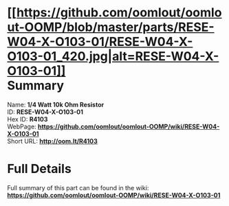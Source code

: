 
[[https://github.com/oomlout/oomlout-OOMP/blob/master/parts/RESE-W04-X-O103-01/RESE-W04-X-O103-01_420.jpg|alt=RESE-W04-X-O103-01]]     
Summary
=================
  
Name: __1/4 Watt 10k Ohm Resistor__    
ID: __RESE-W04-X-O103-01__   
Hex ID: __R4103__   
WebPage: __https://github.com/oomlout/oomlout-OOMP/wiki/RESE-W04-X-O103-01__   
Short URL: __http://oom.lt/R4103__   

Full Details
==========================
Full summary of this part can be found in the wiki:   
__https://github.com/oomlout/oomlout-OOMP/wiki/RESE-W04-X-O103-01__    

